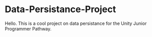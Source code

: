 # Data-Persistance-Project
 Hello. This is a cool project on data persistance for the Unity Junior Programmer Pathway.
